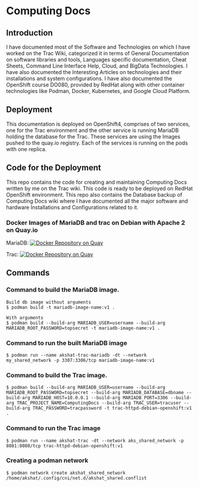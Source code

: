 # Computing Docs

## Introduction
I have documented most of the Software and Technologies on which I have worked on the Trac Wiki, categorized it in terms of General Documentation on software libraries and tools, Languages specific documentation, Cheat Sheets, Command Line Interface Help, Cloud, and BigData Technologies. I have also documented the Interesting Articles on technologies and their installations and system configurations. I have also documented the OpenShift course DO080, provided by RedHat along with other container technologies like Podman, Docker, Kubernetes, and Google Cloud Platform.

## Deployment
This documentation is deployed on OpenShift4, comprises of two services, one for the Trac environment and the other service is running MariaDB holding the database for the Trac. These services are using the Images pushed to the quay.io registry. Each of the services is running on the pods with one replica.

## Code for the Deployment
This repo contains the code for creating and maintaining Computing Docs written by me on the Trac wiki. This code is ready to be deployed on RedHat OpenShift environment. This repo also contains the Database backup of Computing Docs wiki where I have documented all the major software and hardware Installations and Configurations related to it.

### Docker Images of MariaDB and trac on Debian with Apache 2 on Quay.io
MariaDB: [![Docker Repository on Quay](https://quay.io/repository/akshat/mariadb-custom/status?token=cc40cc41-02a9-4b04-8424-d746929fcd5b "Docker Repository on Quay")](https://quay.io/repository/akshat/mariadb-custom)

Trac: [![Docker Repository on Quay](https://quay.io/repository/akshat/trac-httpd-debian-openshift/status?token=2190bbac-fd81-413c-8134-8bc0671c21cd "Docker Repository on Quay")](https://quay.io/repository/akshat/trac-httpd-debian-openshift)

## Commands
### Command to build the MariaDB image.
```
Build db image without arguments
$ podman build -t mariadb-image-name:v1 .

With arguments
$ podman build --build-arg MARIADB_USER=username --build-arg MARIADB_ROOT_PASSWORD=topsecret -t mariadb-image-name:v1 .
```

### Command to run the built MariaDB image
```
$ podman run --name akshat-trac-mariadb -dt --network my_shared_network -p 3307:3306/tcp mariadb-image-name:v1
```

### Command to build the Trac image.
```
$ podman build --build-arg MARIADB_USER=username --build-arg MARIADB_ROOT_PASSWORD=topsecret --build-arg MARIADB_DATABASE=dbname --build-arg MARIADB_HOST=10.0.0.1 --build-arg MARIADB_PORT=3306 --build-arg TRAC_PROJECT_NAME=ComputingDocs --build-arg TRAC_USER=tracuser --build-arg TRAC_PASSWORD=tracpassword -t trac-httpd-debian-openshift:v1 .
```

### Command to run the Trac image
```
$ podman run --name akshat-trac -dt --network aks_shared_network -p 8081:8080/tcp trac-httpd-debian-openshift:v1
```

### Creating a podman network
```
$ podman network create akshat_shared_network
/home/akshat/.config/cni/net.d/akshat_shared.conflist
```
